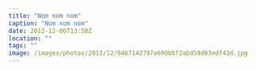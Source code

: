```yaml
---
title: "Nom nom nom"
caption: "Nom nom nom"
date: 2012-12-06T13:58Z
location: ""
tags: ""
image: /images/photos/2012/12/8467142797a608bbf2abd58d83edf43d.jpg
---
```

